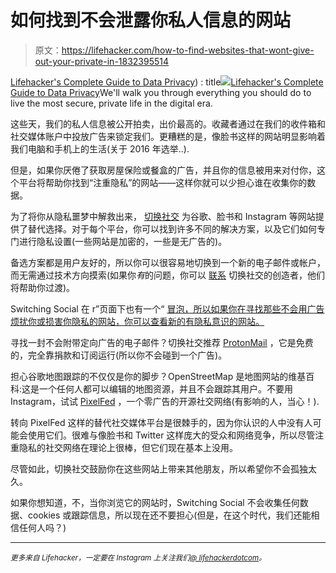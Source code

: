 # 如何找到不会泄露你私人信息的网站

> 原文：<https://lifehacker.com/how-to-find-websites-that-wont-give-out-your-private-in-1832395514>

[Lifehacker's Complete Guide to Data Privacy](https://dataprivacy.kinja.com)) : title[![](../Images/ce8fdf9d40d4898cdc1fe3570dd2a22f.png)](https://dataprivacy.kinja.com)[Lifehacker's Complete Guide to Data Privacy](https://dataprivacy.kinja.com)We'll walk you through everything you should do to live the most secure, private life in the digital era.

这些天，我们的私人信息被公开拍卖，出价最高的。收藏者通过在我们的收件箱和社交媒体账户中投放广告来锁定我们。更糟糕的是，像脸书这样的网站明显影响着我们电脑和手机上的生活(关于 2016 年选举..).



但是，如果你厌倦了获取房屋保险或餐盒的广告，并且你的信息被用来对付你，这个平台将帮助你找到“注重隐私”的网站——这样你就可以少担心谁在收集你的数据。

为了将你从隐私噩梦中解救出来， [切换社交](https://switching.social/) 为谷歌、脸书和 Instagram 等网站提供了替代选择。对于每个平台，你可以找到许多不同的解决方案，以及它们如何专门进行隐私设置(一些网站是加密的，一些是无广告的)。

备选方案都是用户友好的，所以你可以很容易地切换到一个新的电子邮件或帐户，而无需通过技术方向摸索(如果你*有*的问题，你可以 [联系](https://switching.social/about-this-site/) 切换社交的创造者，他们将帮助你过渡)。

Switching Social 在 r”页面下也有一个“ [冒泡，所以如果你在寻找那些不会用广告烦扰你或损害你隐私的网站，你可以查看新的有隐私意识的网站。](https://switching.social/bubbling-under/)

寻找一封不会附带定向广告的电子邮件？切换社交推荐 [ProtonMail](https://protonmail.com/) ，它是免费的，完全靠捐款和订阅运行(所以你不会碰到一个广告)。

担心谷歌地图跟踪的不仅仅是你的脚步？OpenStreetMap 是地图网站的维基百科:这是一个任何人都可以编辑的地图资源，并且不会跟踪其用户。不要用 Instagram，试试 [PixelFed](https://pixelfed.social/) ，一个零广告的开源社交网络(有影响的人，当心！).

转向 PixelFed 这样的替代社交媒体平台是很棘手的，因为你认识的人中没有人可能会使用它们。很难与像脸书和 Twitter 这样庞大的受众和网络竞争，所以尽管注重隐私的社交网络在理论上很棒，但它们现在基本上没用。

尽管如此，切换社交鼓励你在这些网站上带来其他朋友，所以希望你不会孤独太久。

如果你想知道，不，当你浏览它的网站时，Switching Social 不会收集任何数据、cookies 或跟踪信息，所以现在还不要担心(但是，在这个时代，我们还能相信任何人吗？)

* * *

*<small>更多来自 Lifehacker，一定要在 Instagram 上关注我们</small>*[*<small>@ lifehackerdotcom</small>*](https://www.instagram.com/lifehackerdotcom/)*<small>。</small>*